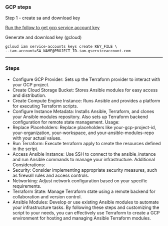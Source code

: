 ### GCP steps

Step 1 - create sa and download key

[Run the follow to get gcp service account key](https://devtoolhub.com/2024/01/creating-a-gcp-service-account-and-key-step-by-step-guide/#:~:text=Creating%20a%20GCP%20Service%20Account%20and%20Key%3A%20Step-by-Step,Fill%20in%20Service%20Account%20Details%3A%20...%20More%20items)


Generate and download key (gcloud) 
```
gcloud iam service-accounts keys create KEY_FILE \
--iam-account=SA_NAME@PROJECT_ID.iam.gserviceaccount.com
```


---
### Steps

* Configure GCP Provider: Sets up the Terraform provider to interact with your GCP project.
* Create Cloud Storage Bucket: Stores Ansible modules for easy access and distribution.
* Create Compute Engine Instance: Runs Ansible and provides a platform for executing Terraform scripts.
* Configure Instance Metadata: Installs Ansible, Terraform, and clones your Ansible modules repository. Also sets up Terraform backend configuration for remote state management.
Usage:
* Replace Placeholders: Replace placeholders like your-gcp-project-id, your-organization, your-workspace, and your-ansible-modules-repo with your actual values.
* Run Terraform: Execute terraform apply to create the resources defined in the script.
* Access Ansible Instance: Use SSH to connect to the ansible_instance and run Ansible commands to manage your infrastructure.
Additional Considerations:
* Security: Consider implementing appropriate security measures, such as firewall rules and access controls.
* Networking: Adjust network configuration based on your specific requirements.
* Terraform State: Manage Terraform state using a remote backend for collaboration and version control.
* Ansible Modules: Develop or use existing Ansible modules to automate your infrastructure tasks.
By following these steps and customizing the script to your needs, you can effectively use Terraform to create a GCP environment for hosting and managing Ansible Terraform modules.
